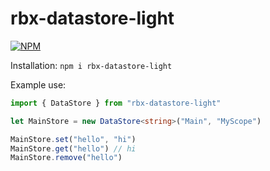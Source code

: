 # rbx-datastore-light

[![NPM](https://nodei.co/npm/rbx-datastore-light.png)](https://npmjs.org/package/rbx-datastore-light)

Installation: 
```npm i rbx-datastore-light```

Example use: 
```typescript
import { DataStore } from "rbx-datastore-light"

let MainStore = new DataStore<string>("Main", "MyScope")

MainStore.set("hello", "hi")
MainStore.get("hello") // hi
MainStore.remove("hello")
```
